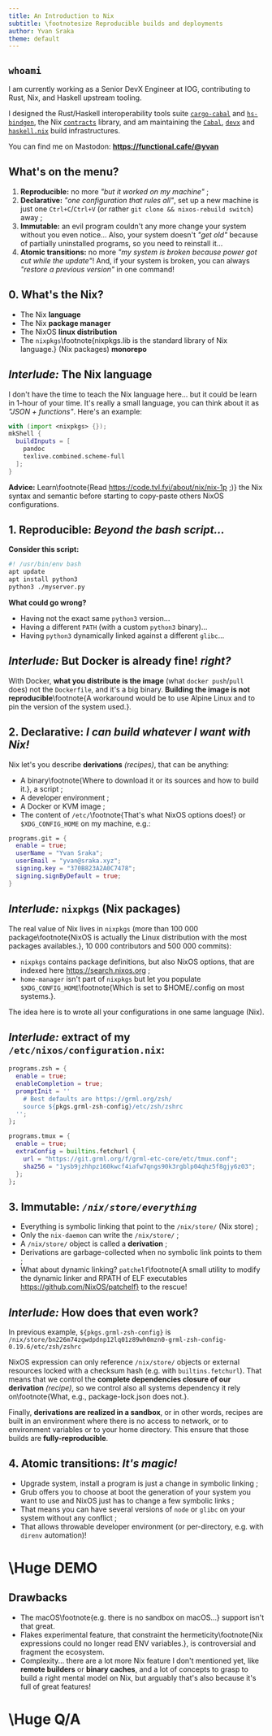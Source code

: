 ```yaml
---
title: An Introduction to Nix
subtitle: \footnotesize Reproducible builds and deployments
author: Yvan Sraka
theme: default
---
```


## `whoami`

I am currently working as a Senior DevX Engineer at IOG, contributing to Rust, Nix, and Haskell upstream tooling.

I designed the Rust/Haskell interoperability tools suite [`cargo-cabal`](https://github.com/yvan-sraka/cargo-cabal) and [`hs-bindgen`](https://github.com/yvan-sraka/hs-bindgen), the Nix [`contracts`](https://github.com/yvan-sraka/contracts) library, and am maintaining the [`Cabal`](https://github.com/haskell/cabal), [`devx`](https://github.com/input-output-hk/devx) and [`haskell.nix`](https://github.com/input-output-hk/haskell.nix) build infrastructures.

You can find me on Mastodon: **https://functional.cafe/@yvan**

## **What's on the menu?**

1. **Reproducible:** no more _"but it worked on my machine"_ ;
2. **Declarative:** _"one configuration that rules all"_, set up a new machine is just one `Ctrl+C`/`Ctrl+V` (or rather `git clone && nixos-rebuild switch`) away ;
3. **Immutable:** an evil program couldn't any more change your system without you even notice... Also, your system doesn't _"get old"_ because of partially uninstalled programs, so you need to reinstall it...
4. **Atomic transitions:** no more _"my system is broken because power got cut while the update"_! And, if your system is broken, you can always _"restore a previous version"_ in one command!

## 0. **What's the Nix?**

- The Nix **language**
- The Nix **package manager**
- The NixOS **linux distribution**
- The `nixpkgs`\footnote{nixpkgs.lib is the standard library of Nix language.} (Nix packages) **monorepo**

## _Interlude:_ **The Nix language**

I don't have the time to teach the Nix language here... but it could be learn in 1-hour of your time.
It's really a small language, you can think about it as _"JSON + functions"_. Here's an example:
```nix
with (import <nixpkgs> {});
mkShell {
  buildInputs = [
    pandoc
    texlive.combined.scheme-full
  ];
}
```
**Advice:** Learn\footnote{Read https://code.tvl.fyi/about/nix/nix-1p ;)} the Nix syntax and semantic before starting to copy-paste others NixOS configurations.

## 1. **Reproducible:** _Beyond the bash script..._

**Consider this script:**

```bash
#! /usr/bin/env bash
apt update
apt install python3
python3 ./myserver.py
```

**What could go wrong?**

- Having not the exact same `python3` version...
- Having a different `PATH` (with a custom `python3` binary)...
- Having `python3` dynamically linked against a different `glibc`...

## _Interlude:_ **But Docker is already fine! _right?_**

With Docker, **what you distribute is the image** (what `docker push`/`pull` does) not the `Dockerfile`, and it's a big binary. **Building the image is not reproducible**\footnote{A workaround would be to use Alpine Linux and to pin the version of the system used.}.

## 2. **Declarative:** _I can build whatever I want with Nix!_

Nix let's you describe **derivations** _(recipes)_, that can be anything:

- A binary\footnote{Where to download it or its sources and how to build it.}, a script ;
- A developer environment ;
- A Docker or KVM image ;
- The content of `/etc/`\footnote{That's what NixOS options does!} or `$XDG_CONFIG_HOME` on my machine, e.g.:

```nix
programs.git = {
  enable = true;
  userName = "Yvan Sraka";
  userEmail = "yvan@sraka.xyz";
  signing.key = "370B823A2A0C7478";
  signing.signByDefault = true;
}
```

## _Interlude:_ **`nixpkgs` (Nix packages)**

The real value of Nix lives in `nixpkgs` (more than 100 000 package\footnote{NixOS is actually the Linux distribution with the most packages availables.}, 10 000 contributors and 500 000 commits):

- `nixpkgs` contains package definitions, but also NixOS options, that are indexed here https://search.nixos.org ;
- `home-manager` isn't part of `nixpkgs` but let you populate `$XDG_CONFIG_HOME`\footnote{Which is set to \$HOME/.config on most systems.}.

The idea here is to wrote all your configurations in one same language (Nix).

## _Interlude:_ extract of my `/etc/nixos/configuration.nix`:

```nix
programs.zsh = {
  enable = true;
  enableCompletion = true;
  promptInit = ''
    # Best defaults are https://grml.org/zsh/
    source ${pkgs.grml-zsh-config}/etc/zsh/zshrc
  '';
};

programs.tmux = {
  enable = true;
  extraConfig = builtins.fetchurl {
    url = "https://git.grml.org/f/grml-etc-core/etc/tmux.conf";
    sha256 = "1ysb9jzhhpz160kwcf4iafw7qngs90k3rgblp04qhz5f8gjy6z03";
  };
};
```

## 3. **Immutable:** _`/nix/store/everything`_

- Everything is symbolic linking that point to the `/nix/store/` (Nix store) ;
- Only the `nix-daemon` can write the `/nix/store/` ;
- A `/nix/store/` object is called a **derivation** ;
- Derivations are garbage-collected when no symbolic link points to them ;
- What about dynamic linking? `patchelf`\footnote{A small utility to modify the dynamic linker and RPATH of ELF executables https://github.com/NixOS/patchelf} to the rescue!

## _Interlude:_ **How does that even work?**

In previous example, `${pkgs.grml-zsh-config}` is `/nix/store/bn226m74zgwdpdnp12lq01z89wh0mzn0-grml-zsh-config-0.19.6/etc/zsh/zshrc`

NixOS expression can only reference `/nix/store/` objects or external resources locked with a checksum hash (e.g. with `builtins.fetchurl`).
That means that we control the **complete dependencies closure of our derivation** _(recipe)_, so we control also all systems dependency it rely on\footnote{What, e.g., package-lock.json does not.}.

Finally, **derivations are realized in a sandbox**, or in other words, recipes are built in an environment where there is no access to network, or to environment variables or to your home directory. This ensure that those builds are **fully-reproducible**.

## 4. **Atomic transitions:** _It's magic!_

- Upgrade system, install a program is just a change in symbolic linking ;
- Grub offers you to choose at boot the generation of your system you want to use and NixOS just has to change a few symbolic links ;
- That means you can have several versions of `node` or `glibc` on your system without any conflict ;
- That allows throwable developer environment (or per-directory, e.g. with `direnv` automation)!

# \Huge DEMO

## Drawbacks

- The macOS\footnote{e.g. there is no sandbox on macOS...} support isn't that great.
- Flakes experimental feature, that constraint the hermeticity\footnote{Nix expressions could no longer read ENV variables.}, is controversial and fragment the ecosystem.
- Complexity... there are a lot more Nix feature I don't mentioned yet, like **remote builders** or **binary caches**, and a lot of concepts to grasp to build a right mental model on Nix, but arguably that's also because it's full of great features!

# \Huge Q/A